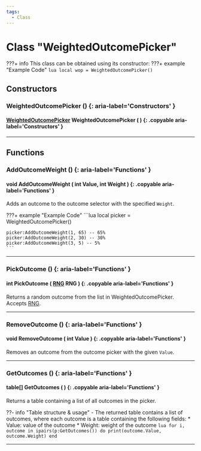 ```yaml
---
tags:
  - Class
---
```

# Class "WeightedOutcomePicker"

???+ info
    This class can be obtained using its constructor:
    ???+ example "Example Code"
        ```lua
        local wop = WeightedOutcomePicker()
        ```

## Constructors

### WeightedOutcomePicker () {: aria-label='Constructors' }
#### [WeightedOutcomePicker](WeightedOutcomePicker.md) WeightedOutcomePicker ( ) {: .copyable aria-label='Constructors' }
___
    
## Functions

### AddOutcomeWeight () {: aria-label='Functions' }
#### void AddOutcomeWeight ( int Value, int Weight ) {: .copyable aria-label='Functions' }
Adds an outcome to the outcome selector with the specified `Weight`.

???+ example "Example Code"
    ```lua
    local picker = WeightedOutcomePicker()

    picker:AddOutcomeWeight(1, 65) -- 65%
    picker:AddOutcomeWeight(2, 30) -- 30%
    picker:AddOutcomeWeight(3, 5) -- 5%
    ```

___

### PickOutcome () {: aria-label='Functions' }
#### int PickOutcome ( [RNG](https://wofsauge.github.io/IsaacDocs/rep/RNG.html) RNG ) {: .copyable aria-label='Functions' }
Returns a random outcome from the list in WeightedOutcomePicker. Accepts [RNG](https://wofsauge.github.io/IsaacDocs/rep/RNG.html).

___

### RemoveOutcome () {: aria-label='Functions' }
#### void RemoveOutcome ( int Value ) {: .copyable aria-label='Functions' }
Removes an outcome from the outcome picker with the given `Value`.

___

### GetOutcomes () {: aria-label='Functions' }
#### table[] GetOutcomes ( ) {: .copyable aria-label='Functions' }
Returns a table containing a list of all outcomes in the picker.

??- info "Table structure & usage"
    - The returned table contains a list of outcomes, where each outcome is a table containing the following fields: 
        * Value: value of the outcome
        * Weight: weight of the outcome
            ```lua
            for i, outcome in ipairs(p:GetOutcomes()) do
                print(outcome.Value, outcome.Weight)
            end
            ```
___
